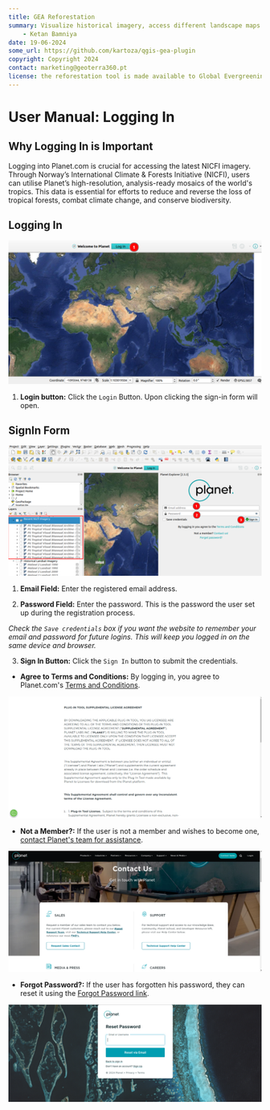 ```yaml
---
title: GEA Reforestation
summary: Visualize historical imagery, access different landscape maps and generate reports for potential afforestation sites.
    - Ketan Bamniya
date: 19-06-2024
some_url: https://github.com/kartoza/qgis-gea-plugin
copyright: Copyright 2024
contact: marketing@geoterra360.pt
license: the reforestation tool is made available to Global Evergreening Global Alliance (GEA) under a non-exclusive, sub-licensable, perpetual, irrevocable, royalty-free licence. This which allows GEA to use and replicate the QGIS plugin and tool for the appointed project areas in Kenya, Uganda, and Malawi; and any other carbon offset future project areas managed, operated, and undertaken by GEA. The reforestation tool concept, functionality, and operations, as well as the physical QGIS plugin are covered, considered, and always remain the Intellectual Property of GT360.
---
```


# User Manual: Logging In

## Why Logging In is Important

Logging into Planet.com is crucial for accessing the latest NICFI imagery. Through Norway’s International Climate & Forests Initiative (NICFI), users can utilise Planet’s high-resolution, analysis-ready mosaics of the world's tropics. This data is essential for efforts to reduce and reverse the loss of tropical forests, combat climate change, and conserve biodiversity.

## Logging In

![Login button](./img/login-1.png)

1. **Login button:** Click the `Login` Button. Upon clicking the sign-in form will open.

##  SignIn Form

![SignIn form](./img/login-2.png)

1. **Email Field:** Enter the registered email address.

2. **Password Field:** Enter the password. This is the password the user set up during the registration process.

*Check the `Save credentials` box if you want the website to remember your email and password for future logins. This will keep you logged in on the same device and browser.*

3. **Sign In Button:** Click the `Sign In` button to submit the credentials.

- **Agree to Terms and Conditions:** By logging in, you agree to Planet.com's [Terms and Conditions](https://learn.planet.com/QGIS-terms-conditions.html).

![Terms and Conditions](./img/login-3.png)

- **Not a Member?:** If the user is not a member and wishes to become one, [contact Planet's team for assistance](https://www.planet.com/contact/).

![Contact Us](./img/login-4.png)

- **Forgot Password?:** If the user has forgotten his password, they can reset it using the [Forgot Password link](https://account.planet.com/signin/forgot-password).

![Forgot password](./img/login-5.png)
